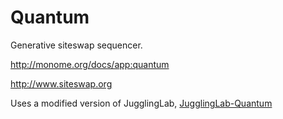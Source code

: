 Quantum
=======

Generative siteswap sequencer.

http://monome.org/docs/app:quantum

http://www.siteswap.org

Uses a modified version of JugglingLab, [JugglingLab-Quantum](https://github.com/jusu/JugglingLab-Quantum)

